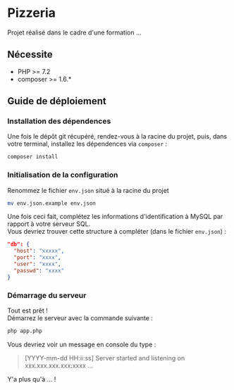 # Pizzeria

Projet réalisé dans le cadre d'une formation ...

## Nécessite

- PHP >= 7.2
- composer >= 1.6.*

## Guide de déploiement

### Installation des dépendences

Une fois le dépôt git récupéré, rendez-vous à la racine du projet, puis, dans votre terminal, installez les dépendences via `composer` :

```bash
composer install
```

### Initialisation de la configuration

Renommez le fichier `env.json` situé à la racine du projet

```bash
mv env.json.example env.json
```

Une fois ceci fait, complétez les informations d'identification à MySQL par rapport à votre serveur SQL.  
Vous devriez trouver cette structure à compléter (dans le fichier `env.json`) :

```json
"db": {
  "host": "xxxxx",
  "port": "xxxx",
  "user": "xxxx",
  "passwd": "xxxx"
}
```

### Démarrage du serveur

Tout est prêt !  
Démarrez le serveur avec la commande suivante :

```bash
php app.php
```

Vous devriez voir un message en console du type :

> [YYYY-mm-dd HH:ii:ss] Server started and listening on xxx.xxx.xxx.xxx:xxxx ...

Y'a plus qu'à ... !